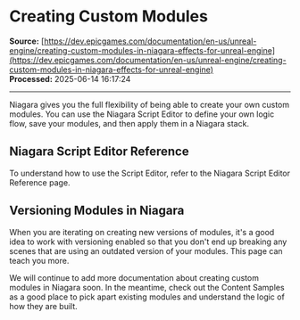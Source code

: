 # Creating Custom Modules

**Source:** [https://dev.epicgames.com/documentation/en-us/unreal-engine/creating-custom-modules-in-niagara-effects-for-unreal-engine](https://dev.epicgames.com/documentation/en-us/unreal-engine/creating-custom-modules-in-niagara-effects-for-unreal-engine)  
**Processed:** 2025-06-14 16:17:24

---

Niagara gives you the full flexibility of being able to create your own custom modules. You can use the Niagara Script Editor to define your own logic flow, save your modules, and then apply them in a Niagara stack.

## Niagara Script Editor Reference

To understand how to use the Script Editor, refer to the Niagara Script Editor Reference page.

## Versioning Modules in Niagara

When you are iterating on creating new versions of modules, it's a good idea to work with versioning enabled so that you don't end up breaking any scenes that are using an outdated version of your modules. This page can teach you more.

We will continue to add more documentation about creating custom modules in Niagara soon. In the meantime, check out the Content Samples as a good place to pick apart existing modules and understand the logic of how they are built.